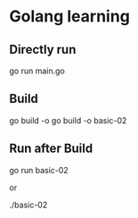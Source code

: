 # Golang learning

## Directly run 
go run main.go <gofiles>

## Build
go build -o <build-folder>
go build -o basic-02

## Run after Build 
go run basic-02

or 

./basic-02

